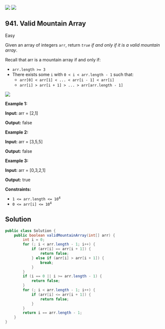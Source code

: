 [![](https://img.shields.io/github/stars/javadev/LeetCode-in-Java?label=Stars&style=flat-square)](https://github.com/javadev/LeetCode-in-Java)
[![](https://img.shields.io/github/forks/javadev/LeetCode-in-Java?label=Fork%20me%20on%20GitHub%20&style=flat-square)](https://github.com/javadev/LeetCode-in-Java/fork)

## 941\. Valid Mountain Array

Easy

Given an array of integers `arr`, return _`true` if and only if it is a valid mountain array_.

Recall that arr is a mountain array if and only if:

*   `arr.length >= 3`
*   There exists some `i` with `0 < i < arr.length - 1` such that:
    *   `arr[0] < arr[1] < ... < arr[i - 1] < arr[i]`
    *   `arr[i] > arr[i + 1] > ... > arr[arr.length - 1]`

![](https://assets.leetcode.com/uploads/2019/10/20/hint_valid_mountain_array.png)

**Example 1:**

**Input:** arr = [2,1]

**Output:** false

**Example 2:**

**Input:** arr = [3,5,5]

**Output:** false

**Example 3:**

**Input:** arr = [0,3,2,1]

**Output:** true

**Constraints:**

*   <code>1 <= arr.length <= 10<sup>4</sup></code>
*   <code>0 <= arr[i] <= 10<sup>4</sup></code>

## Solution

```java
public class Solution {
    public boolean validMountainArray(int[] arr) {
        int i = 0;
        for (; i < arr.length - 1; i++) {
            if (arr[i] == arr[i + 1]) {
                return false;
            } else if (arr[i] > arr[i + 1]) {
                break;
            }
        }
        if (i == 0 || i >= arr.length - 1) {
            return false;
        }
        for (; i < arr.length - 1; i++) {
            if (arr[i] <= arr[i + 1]) {
                return false;
            }
        }
        return i == arr.length - 1;
    }
}
```